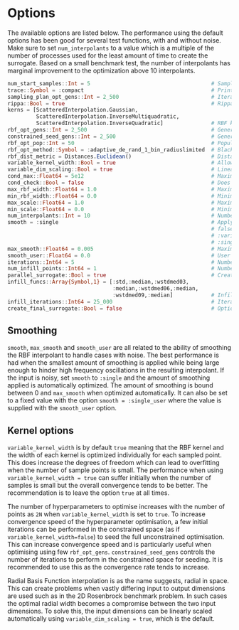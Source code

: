 # Options
The available options are listed below. The performance using the default options has been
good for several test functions, with and without noise. Make sure to set
`num_interpolants` to a value which is a multiple of the number of processes used for the
least amount of time to create the surrogate. Based on a small benchmark test, the number
of interpolants has marginal improvement to the optimization above 10 interpolants. 

```julia
num_start_samples::Int = 5                                      # Samples included in the LHC sampling plan
trace::Symbol = :compact                                        # Print the progress. Options include :silent, :compact and :verbose
sampling_plan_opt_gens::Int = 2_500                             # Iterations used to optimize the LHC sampling plan
rippa::Bool = true                                              # Rippas algorithm to reduce computational effort optimizing the surrogate
kerns = [ScatteredInterpolation.Gaussian,
         ScatteredInterpolation.InverseMultiquadratic,
         ScatteredInterpolation.InverseQuadratic]               # RBF kernels to choose from
rbf_opt_gens::Int = 2_500                                       # Generations that the RBF hyperparameters are optimized
constrained_seed_gens::Int = 2_500                              # Generations optimising the RBF hyperparameters in a constrained
rbf_opt_pop::Int = 50                                           # Population size of RBF hyperparameter optimization
rbf_opt_method::Symbol = :adaptive_de_rand_1_bin_radiuslimited  # BlackBoxOptim optimization method for RBF hyperparameters
rbf_dist_metric = Distances.Euclidean()                         # Distance metric used to create the RBF
variable_kernel_width::Bool = true                              # Allow individual kernels and widths for each sample
variable_dim_scaling::Bool = true                               # Linearly scale the input dimensions for best fit
cond_max::Float64 = 5e12                                        # Maximum allowed condition number of RBF matrix A
cond_check::Bool = false                                        # Does not check the condition number of RBF matrix A by default
max_rbf_width::Float64 = 1.0                                    # Maximum RBF width factor
min_rbf_width::Float64 = 0.0                                    # Minimum RBF width factor
max_scale::Float64 = 1.0                                        # Maximum linear input dimension scaling factor
min_scale::Float64 = 0.0                                        # Minimum linear input dimension scaling factor
num_interpolants::Int = 10                                      # Number of interpolants in ensemble
smooth = :single                                                # Apply smoothing factor, useful for functions with noise
                                                                # false turned off, :single one factor for all points,
                                                                # :variable individual factor for each point, 
                                                                # :single_user user supplied value
max_smooth::Float64 = 0.005                                     # Maximum smoothing factor 
smooth_user::Float64 = 0.0                                      # User supplied smoothing factor, only applied if smooth = :single_user
iterations::Int64 = 5                                           # Number of infill iterations to be run
num_infill_points::Int64 = 1                                    # Number of infill points per iteration
parallel_surrogate::Bool = true                                 # Create each surrogate in the ensemble in parallel
infill_funcs::Array{Symbol,1} = [:std,:median,:wstdmed03,
                                 :median,:wstdmed06,:median,
                                 :wstdmed09,:median]            # Infill criteria, cycled through 
infill_iterations::Int64 = 25_000                               # Iterations to add infill points to the design space
create_final_surrogate::Bool = false                            # Option to re-create the surrogate using all evaluated samples 
```


## Smoothing
`smooth`, `max_smooth` and `smooth_user` are all related to the ability of smoothing the
RBF interpolant to handle cases with noise. The best performance is had when the smallest
amount of smoothing is applied while being large enough to hinder high frequency
oscillations in the resulting interpolant. If the input is noisy, set `smooth` to
`:single` and the amount of smoothing applied is automatically optimized. The amount of
smoothing is bound between 0 and `max_smooth` when optimized automatically. It can also be
set to a fixed value with the option `smooth = :single_user` where the value is supplied
with the `smooth_user` option.

## Kernel options
`variable_kernel_width` is by default `true` meaning that the RBF kernel and the width of
each kernel is optimized individually for each sampled point. This does increase the
degrees of freedom which can lead to overfitting when the number of sample points is
small. The performance when using `variable_kernel_width = true` can suffer initially when
the number of samples is small but the overall convergence tends to be better. The
recommendation is to leave the option `true` at all times. 

The number of hyperparameters to optimise increases with the number of points as 
`2N` when `variable_kernel_width` is set to `true`. To increase convergence speed of the
hyperparameter optimisation, a few initial iterations can be performed in the constrained
space (as if `variable_kernel_width=false`) to seed the full unconstrained optimisation.
This can increase convergence speed and is particularly useful when optimising using few
`rbf_opt_gens`. `constrained_seed_gens` controls the number of iterations to perform in the 
constrained space for seeding. It is recommended to use this as the convergence rate tends to 
increase. 

Radial Basis Function interpolation is as the name suggests, radial in space. This can
create problems when vastly differing input to output dimensions are used such as in the
2D Rosenbrock benchmark problem. In such cases the optimal radial width becomes a
compromise between the two input dimensions. To solve this, the input dimensions can be
linearly scaled automatically using `variable_dim_scaling = true`, which is the default. 
